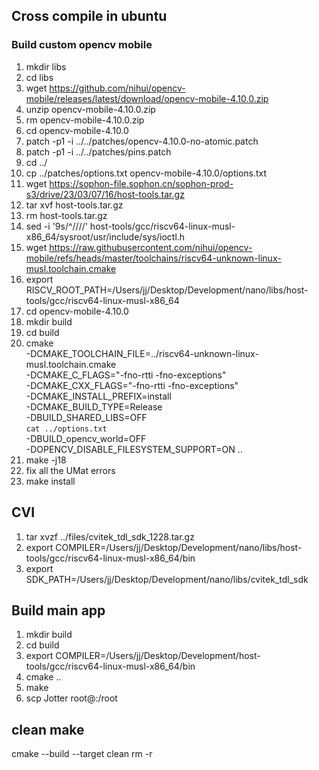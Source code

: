 ## Cross compile in ubuntu

### Build custom opencv mobile

1. mkdir libs
2. cd libs
3. wget https://github.com/nihui/opencv-mobile/releases/latest/download/opencv-mobile-4.10.0.zip
4. unzip opencv-mobile-4.10.0.zip
5. rm opencv-mobile-4.10.0.zip
6. cd opencv-mobile-4.10.0
7. patch -p1 -i ../../patches/opencv-4.10.0-no-atomic.patch
8. patch -p1 -i ../../patches/pins.patch
9. cd ../
10. cp ../patches/options.txt opencv-mobile-4.10.0/options.txt
11. wget https://sophon-file.sophon.cn/sophon-prod-s3/drive/23/03/07/16/host-tools.tar.gz
12. tar xvf host-tools.tar.gz
13. rm host-tools.tar.gz
14. sed -i '9s/^/\/\//' host-tools/gcc/riscv64-linux-musl-x86_64/sysroot/usr/include/sys/ioctl.h
15. wget https://raw.githubusercontent.com/nihui/opencv-mobile/refs/heads/master/toolchains/riscv64-unknown-linux-musl.toolchain.cmake
16. export RISCV_ROOT_PATH=/Users/jj/Desktop/Development/nano/libs/host-tools/gcc/riscv64-linux-musl-x86_64
17. cd opencv-mobile-4.10.0
18. mkdir build
19. cd build
20. cmake \
    -DCMAKE_TOOLCHAIN_FILE=../riscv64-unknown-linux-musl.toolchain.cmake \
    -DCMAKE_C_FLAGS="-fno-rtti -fno-exceptions" \
    -DCMAKE_CXX_FLAGS="-fno-rtti -fno-exceptions" \
    -DCMAKE_INSTALL_PREFIX=install \
    -DCMAKE_BUILD_TYPE=Release \
    -DBUILD_SHARED_LIBS=OFF \
    `cat ../options.txt` \
    -DBUILD_opencv_world=OFF \
    -DOPENCV_DISABLE_FILESYSTEM_SUPPORT=ON ..
21. make -j18
22. fix all the UMat errors
23. make install

## CVI

1. tar xvzf ../files/cvitek_tdl_sdk_1228.tar.gz
2. export COMPILER=/Users/jj/Desktop/Development/nano/libs/host-tools/gcc/riscv64-linux-musl-x86_64/bin
3. export SDK_PATH=/Users/jj/Desktop/Development/nano/libs/cvitek_tdl_sdk

## Build main app

1. mkdir build
2. cd build
3. export COMPILER=/Users/jj/Desktop/Development/host-tools/gcc/riscv64-linux-musl-x86_64/bin
4. cmake ..
5. make
6. scp Jotter root@<nano ip address>:/root

## clean make

cmake --build <build-dir> --target clean
rm -r <build dir>

